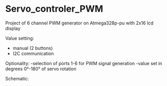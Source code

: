 # Servo_controler_PWM

Project of 6 channel PWM generator on Atmega328p-pu with 2x16 lcd display

Value setting:
- manual (2 buttons) 
- I2C communication

Optionality:
-selection of ports 1-6 for PWM signal generation
-value set in degrees 0°-180° of servo rotation

Schematic:
